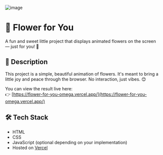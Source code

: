 ![image](https://github.com/user-attachments/assets/7794aade-d481-4b0c-a472-8363c7800023)

# 🌸 Flower for You

A fun and sweet little project that displays animated flowers on the screen — just for you! 💐

## 🌼 Description

This project is a simple, beautiful animation of flowers. It's meant to bring a little joy and peace through the browser. No interaction, just vibes. 😊

You can view the result live here:  
👉 [https://flower-for-you-omega.vercel.app/](https://flower-for-you-omega.vercel.app/)

## 🛠️ Tech Stack

- HTML
- CSS
- JavaScript (optional depending on your implementation)
- Hosted on [Vercel](https://vercel.com)

